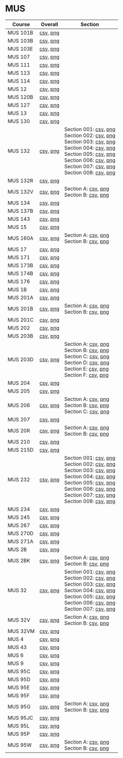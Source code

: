 # MUS

| Course | Overall | Section |
| ------ | ------- | ------- |
| MUS 101B | [csv](https://github.com/UCSD-Historical-Enrollment-Data/2025Winter/blob/main/overall/MUS%20101B.csv), [png](https://raw.githubusercontent.com/UCSD-Historical-Enrollment-Data/2025Winter/main/plot_overall/MUS%20101B.png) |  |
| MUS 103B | [csv](https://github.com/UCSD-Historical-Enrollment-Data/2025Winter/blob/main/overall/MUS%20103B.csv), [png](https://raw.githubusercontent.com/UCSD-Historical-Enrollment-Data/2025Winter/main/plot_overall/MUS%20103B.png) |  |
| MUS 103E | [csv](https://github.com/UCSD-Historical-Enrollment-Data/2025Winter/blob/main/overall/MUS%20103E.csv), [png](https://raw.githubusercontent.com/UCSD-Historical-Enrollment-Data/2025Winter/main/plot_overall/MUS%20103E.png) |  |
| MUS 107 | [csv](https://github.com/UCSD-Historical-Enrollment-Data/2025Winter/blob/main/overall/MUS%20107.csv), [png](https://raw.githubusercontent.com/UCSD-Historical-Enrollment-Data/2025Winter/main/plot_overall/MUS%20107.png) |  |
| MUS 111 | [csv](https://github.com/UCSD-Historical-Enrollment-Data/2025Winter/blob/main/overall/MUS%20111.csv), [png](https://raw.githubusercontent.com/UCSD-Historical-Enrollment-Data/2025Winter/main/plot_overall/MUS%20111.png) |  |
| MUS 113 | [csv](https://github.com/UCSD-Historical-Enrollment-Data/2025Winter/blob/main/overall/MUS%20113.csv), [png](https://raw.githubusercontent.com/UCSD-Historical-Enrollment-Data/2025Winter/main/plot_overall/MUS%20113.png) |  |
| MUS 114 | [csv](https://github.com/UCSD-Historical-Enrollment-Data/2025Winter/blob/main/overall/MUS%20114.csv), [png](https://raw.githubusercontent.com/UCSD-Historical-Enrollment-Data/2025Winter/main/plot_overall/MUS%20114.png) |  |
| MUS 12 | [csv](https://github.com/UCSD-Historical-Enrollment-Data/2025Winter/blob/main/overall/MUS%2012.csv), [png](https://raw.githubusercontent.com/UCSD-Historical-Enrollment-Data/2025Winter/main/plot_overall/MUS%2012.png) |  |
| MUS 120B | [csv](https://github.com/UCSD-Historical-Enrollment-Data/2025Winter/blob/main/overall/MUS%20120B.csv), [png](https://raw.githubusercontent.com/UCSD-Historical-Enrollment-Data/2025Winter/main/plot_overall/MUS%20120B.png) |  |
| MUS 127 | [csv](https://github.com/UCSD-Historical-Enrollment-Data/2025Winter/blob/main/overall/MUS%20127.csv), [png](https://raw.githubusercontent.com/UCSD-Historical-Enrollment-Data/2025Winter/main/plot_overall/MUS%20127.png) |  |
| MUS 13 | [csv](https://github.com/UCSD-Historical-Enrollment-Data/2025Winter/blob/main/overall/MUS%2013.csv), [png](https://raw.githubusercontent.com/UCSD-Historical-Enrollment-Data/2025Winter/main/plot_overall/MUS%2013.png) |  |
| MUS 130 | [csv](https://github.com/UCSD-Historical-Enrollment-Data/2025Winter/blob/main/overall/MUS%20130.csv), [png](https://raw.githubusercontent.com/UCSD-Historical-Enrollment-Data/2025Winter/main/plot_overall/MUS%20130.png) |  |
| MUS 132 | [csv](https://github.com/UCSD-Historical-Enrollment-Data/2025Winter/blob/main/overall/MUS%20132.csv), [png](https://raw.githubusercontent.com/UCSD-Historical-Enrollment-Data/2025Winter/main/plot_overall/MUS%20132.png) | Section 001: [csv](https://github.com/UCSD-Historical-Enrollment-Data/2025Winter/blob/main/section/MUS%20132_001.csv), [png](https://raw.githubusercontent.com/UCSD-Historical-Enrollment-Data/2025Winter/main/plot_section/MUS%20132_001.png)<br>Section 002: [csv](https://github.com/UCSD-Historical-Enrollment-Data/2025Winter/blob/main/section/MUS%20132_002.csv), [png](https://raw.githubusercontent.com/UCSD-Historical-Enrollment-Data/2025Winter/main/plot_section/MUS%20132_002.png)<br>Section 003: [csv](https://github.com/UCSD-Historical-Enrollment-Data/2025Winter/blob/main/section/MUS%20132_003.csv), [png](https://raw.githubusercontent.com/UCSD-Historical-Enrollment-Data/2025Winter/main/plot_section/MUS%20132_003.png)<br>Section 004: [csv](https://github.com/UCSD-Historical-Enrollment-Data/2025Winter/blob/main/section/MUS%20132_004.csv), [png](https://raw.githubusercontent.com/UCSD-Historical-Enrollment-Data/2025Winter/main/plot_section/MUS%20132_004.png)<br>Section 005: [csv](https://github.com/UCSD-Historical-Enrollment-Data/2025Winter/blob/main/section/MUS%20132_005.csv), [png](https://raw.githubusercontent.com/UCSD-Historical-Enrollment-Data/2025Winter/main/plot_section/MUS%20132_005.png)<br>Section 006: [csv](https://github.com/UCSD-Historical-Enrollment-Data/2025Winter/blob/main/section/MUS%20132_006.csv), [png](https://raw.githubusercontent.com/UCSD-Historical-Enrollment-Data/2025Winter/main/plot_section/MUS%20132_006.png)<br>Section 007: [csv](https://github.com/UCSD-Historical-Enrollment-Data/2025Winter/blob/main/section/MUS%20132_007.csv), [png](https://raw.githubusercontent.com/UCSD-Historical-Enrollment-Data/2025Winter/main/plot_section/MUS%20132_007.png)<br>Section 008: [csv](https://github.com/UCSD-Historical-Enrollment-Data/2025Winter/blob/main/section/MUS%20132_008.csv), [png](https://raw.githubusercontent.com/UCSD-Historical-Enrollment-Data/2025Winter/main/plot_section/MUS%20132_008.png) |
| MUS 132R | [csv](https://github.com/UCSD-Historical-Enrollment-Data/2025Winter/blob/main/overall/MUS%20132R.csv), [png](https://raw.githubusercontent.com/UCSD-Historical-Enrollment-Data/2025Winter/main/plot_overall/MUS%20132R.png) |  |
| MUS 132V | [csv](https://github.com/UCSD-Historical-Enrollment-Data/2025Winter/blob/main/overall/MUS%20132V.csv), [png](https://raw.githubusercontent.com/UCSD-Historical-Enrollment-Data/2025Winter/main/plot_overall/MUS%20132V.png) | Section A: [csv](https://github.com/UCSD-Historical-Enrollment-Data/2025Winter/blob/main/section/MUS%20132V_A.csv), [png](https://raw.githubusercontent.com/UCSD-Historical-Enrollment-Data/2025Winter/main/plot_section/MUS%20132V_A.png)<br>Section B: [csv](https://github.com/UCSD-Historical-Enrollment-Data/2025Winter/blob/main/section/MUS%20132V_B.csv), [png](https://raw.githubusercontent.com/UCSD-Historical-Enrollment-Data/2025Winter/main/plot_section/MUS%20132V_B.png) |
| MUS 134 | [csv](https://github.com/UCSD-Historical-Enrollment-Data/2025Winter/blob/main/overall/MUS%20134.csv), [png](https://raw.githubusercontent.com/UCSD-Historical-Enrollment-Data/2025Winter/main/plot_overall/MUS%20134.png) |  |
| MUS 137B | [csv](https://github.com/UCSD-Historical-Enrollment-Data/2025Winter/blob/main/overall/MUS%20137B.csv), [png](https://raw.githubusercontent.com/UCSD-Historical-Enrollment-Data/2025Winter/main/plot_overall/MUS%20137B.png) |  |
| MUS 143 | [csv](https://github.com/UCSD-Historical-Enrollment-Data/2025Winter/blob/main/overall/MUS%20143.csv), [png](https://raw.githubusercontent.com/UCSD-Historical-Enrollment-Data/2025Winter/main/plot_overall/MUS%20143.png) |  |
| MUS 15 | [csv](https://github.com/UCSD-Historical-Enrollment-Data/2025Winter/blob/main/overall/MUS%2015.csv), [png](https://raw.githubusercontent.com/UCSD-Historical-Enrollment-Data/2025Winter/main/plot_overall/MUS%2015.png) |  |
| MUS 160A | [csv](https://github.com/UCSD-Historical-Enrollment-Data/2025Winter/blob/main/overall/MUS%20160A.csv), [png](https://raw.githubusercontent.com/UCSD-Historical-Enrollment-Data/2025Winter/main/plot_overall/MUS%20160A.png) | Section A: [csv](https://github.com/UCSD-Historical-Enrollment-Data/2025Winter/blob/main/section/MUS%20160A_A.csv), [png](https://raw.githubusercontent.com/UCSD-Historical-Enrollment-Data/2025Winter/main/plot_section/MUS%20160A_A.png)<br>Section B: [csv](https://github.com/UCSD-Historical-Enrollment-Data/2025Winter/blob/main/section/MUS%20160A_B.csv), [png](https://raw.githubusercontent.com/UCSD-Historical-Enrollment-Data/2025Winter/main/plot_section/MUS%20160A_B.png) |
| MUS 17 | [csv](https://github.com/UCSD-Historical-Enrollment-Data/2025Winter/blob/main/overall/MUS%2017.csv), [png](https://raw.githubusercontent.com/UCSD-Historical-Enrollment-Data/2025Winter/main/plot_overall/MUS%2017.png) |  |
| MUS 171 | [csv](https://github.com/UCSD-Historical-Enrollment-Data/2025Winter/blob/main/overall/MUS%20171.csv), [png](https://raw.githubusercontent.com/UCSD-Historical-Enrollment-Data/2025Winter/main/plot_overall/MUS%20171.png) |  |
| MUS 173B | [csv](https://github.com/UCSD-Historical-Enrollment-Data/2025Winter/blob/main/overall/MUS%20173B.csv), [png](https://raw.githubusercontent.com/UCSD-Historical-Enrollment-Data/2025Winter/main/plot_overall/MUS%20173B.png) |  |
| MUS 174B | [csv](https://github.com/UCSD-Historical-Enrollment-Data/2025Winter/blob/main/overall/MUS%20174B.csv), [png](https://raw.githubusercontent.com/UCSD-Historical-Enrollment-Data/2025Winter/main/plot_overall/MUS%20174B.png) |  |
| MUS 176 | [csv](https://github.com/UCSD-Historical-Enrollment-Data/2025Winter/blob/main/overall/MUS%20176.csv), [png](https://raw.githubusercontent.com/UCSD-Historical-Enrollment-Data/2025Winter/main/plot_overall/MUS%20176.png) |  |
| MUS 1B | [csv](https://github.com/UCSD-Historical-Enrollment-Data/2025Winter/blob/main/overall/MUS%201B.csv), [png](https://raw.githubusercontent.com/UCSD-Historical-Enrollment-Data/2025Winter/main/plot_overall/MUS%201B.png) |  |
| MUS 201A | [csv](https://github.com/UCSD-Historical-Enrollment-Data/2025Winter/blob/main/overall/MUS%20201A.csv), [png](https://raw.githubusercontent.com/UCSD-Historical-Enrollment-Data/2025Winter/main/plot_overall/MUS%20201A.png) |  |
| MUS 201B | [csv](https://github.com/UCSD-Historical-Enrollment-Data/2025Winter/blob/main/overall/MUS%20201B.csv), [png](https://raw.githubusercontent.com/UCSD-Historical-Enrollment-Data/2025Winter/main/plot_overall/MUS%20201B.png) | Section A: [csv](https://github.com/UCSD-Historical-Enrollment-Data/2025Winter/blob/main/section/MUS%20201B_A.csv), [png](https://raw.githubusercontent.com/UCSD-Historical-Enrollment-Data/2025Winter/main/plot_section/MUS%20201B_A.png)<br>Section B: [csv](https://github.com/UCSD-Historical-Enrollment-Data/2025Winter/blob/main/section/MUS%20201B_B.csv), [png](https://raw.githubusercontent.com/UCSD-Historical-Enrollment-Data/2025Winter/main/plot_section/MUS%20201B_B.png) |
| MUS 201C | [csv](https://github.com/UCSD-Historical-Enrollment-Data/2025Winter/blob/main/overall/MUS%20201C.csv), [png](https://raw.githubusercontent.com/UCSD-Historical-Enrollment-Data/2025Winter/main/plot_overall/MUS%20201C.png) |  |
| MUS 202 | [csv](https://github.com/UCSD-Historical-Enrollment-Data/2025Winter/blob/main/overall/MUS%20202.csv), [png](https://raw.githubusercontent.com/UCSD-Historical-Enrollment-Data/2025Winter/main/plot_overall/MUS%20202.png) |  |
| MUS 203B | [csv](https://github.com/UCSD-Historical-Enrollment-Data/2025Winter/blob/main/overall/MUS%20203B.csv), [png](https://raw.githubusercontent.com/UCSD-Historical-Enrollment-Data/2025Winter/main/plot_overall/MUS%20203B.png) |  |
| MUS 203D | [csv](https://github.com/UCSD-Historical-Enrollment-Data/2025Winter/blob/main/overall/MUS%20203D.csv), [png](https://raw.githubusercontent.com/UCSD-Historical-Enrollment-Data/2025Winter/main/plot_overall/MUS%20203D.png) | Section A: [csv](https://github.com/UCSD-Historical-Enrollment-Data/2025Winter/blob/main/section/MUS%20203D_A.csv), [png](https://raw.githubusercontent.com/UCSD-Historical-Enrollment-Data/2025Winter/main/plot_section/MUS%20203D_A.png)<br>Section B: [csv](https://github.com/UCSD-Historical-Enrollment-Data/2025Winter/blob/main/section/MUS%20203D_B.csv), [png](https://raw.githubusercontent.com/UCSD-Historical-Enrollment-Data/2025Winter/main/plot_section/MUS%20203D_B.png)<br>Section C: [csv](https://github.com/UCSD-Historical-Enrollment-Data/2025Winter/blob/main/section/MUS%20203D_C.csv), [png](https://raw.githubusercontent.com/UCSD-Historical-Enrollment-Data/2025Winter/main/plot_section/MUS%20203D_C.png)<br>Section D: [csv](https://github.com/UCSD-Historical-Enrollment-Data/2025Winter/blob/main/section/MUS%20203D_D.csv), [png](https://raw.githubusercontent.com/UCSD-Historical-Enrollment-Data/2025Winter/main/plot_section/MUS%20203D_D.png)<br>Section E: [csv](https://github.com/UCSD-Historical-Enrollment-Data/2025Winter/blob/main/section/MUS%20203D_E.csv), [png](https://raw.githubusercontent.com/UCSD-Historical-Enrollment-Data/2025Winter/main/plot_section/MUS%20203D_E.png)<br>Section F: [csv](https://github.com/UCSD-Historical-Enrollment-Data/2025Winter/blob/main/section/MUS%20203D_F.csv), [png](https://raw.githubusercontent.com/UCSD-Historical-Enrollment-Data/2025Winter/main/plot_section/MUS%20203D_F.png) |
| MUS 204 | [csv](https://github.com/UCSD-Historical-Enrollment-Data/2025Winter/blob/main/overall/MUS%20204.csv), [png](https://raw.githubusercontent.com/UCSD-Historical-Enrollment-Data/2025Winter/main/plot_overall/MUS%20204.png) |  |
| MUS 205 | [csv](https://github.com/UCSD-Historical-Enrollment-Data/2025Winter/blob/main/overall/MUS%20205.csv), [png](https://raw.githubusercontent.com/UCSD-Historical-Enrollment-Data/2025Winter/main/plot_overall/MUS%20205.png) |  |
| MUS 206 | [csv](https://github.com/UCSD-Historical-Enrollment-Data/2025Winter/blob/main/overall/MUS%20206.csv), [png](https://raw.githubusercontent.com/UCSD-Historical-Enrollment-Data/2025Winter/main/plot_overall/MUS%20206.png) | Section A: [csv](https://github.com/UCSD-Historical-Enrollment-Data/2025Winter/blob/main/section/MUS%20206_A.csv), [png](https://raw.githubusercontent.com/UCSD-Historical-Enrollment-Data/2025Winter/main/plot_section/MUS%20206_A.png)<br>Section B: [csv](https://github.com/UCSD-Historical-Enrollment-Data/2025Winter/blob/main/section/MUS%20206_B.csv), [png](https://raw.githubusercontent.com/UCSD-Historical-Enrollment-Data/2025Winter/main/plot_section/MUS%20206_B.png)<br>Section C: [csv](https://github.com/UCSD-Historical-Enrollment-Data/2025Winter/blob/main/section/MUS%20206_C.csv), [png](https://raw.githubusercontent.com/UCSD-Historical-Enrollment-Data/2025Winter/main/plot_section/MUS%20206_C.png) |
| MUS 207 | [csv](https://github.com/UCSD-Historical-Enrollment-Data/2025Winter/blob/main/overall/MUS%20207.csv), [png](https://raw.githubusercontent.com/UCSD-Historical-Enrollment-Data/2025Winter/main/plot_overall/MUS%20207.png) |  |
| MUS 20R | [csv](https://github.com/UCSD-Historical-Enrollment-Data/2025Winter/blob/main/overall/MUS%2020R.csv), [png](https://raw.githubusercontent.com/UCSD-Historical-Enrollment-Data/2025Winter/main/plot_overall/MUS%2020R.png) | Section A: [csv](https://github.com/UCSD-Historical-Enrollment-Data/2025Winter/blob/main/section/MUS%2020R_A.csv), [png](https://raw.githubusercontent.com/UCSD-Historical-Enrollment-Data/2025Winter/main/plot_section/MUS%2020R_A.png)<br>Section B: [csv](https://github.com/UCSD-Historical-Enrollment-Data/2025Winter/blob/main/section/MUS%2020R_B.csv), [png](https://raw.githubusercontent.com/UCSD-Historical-Enrollment-Data/2025Winter/main/plot_section/MUS%2020R_B.png) |
| MUS 210 | [csv](https://github.com/UCSD-Historical-Enrollment-Data/2025Winter/blob/main/overall/MUS%20210.csv), [png](https://raw.githubusercontent.com/UCSD-Historical-Enrollment-Data/2025Winter/main/plot_overall/MUS%20210.png) |  |
| MUS 215D | [csv](https://github.com/UCSD-Historical-Enrollment-Data/2025Winter/blob/main/overall/MUS%20215D.csv), [png](https://raw.githubusercontent.com/UCSD-Historical-Enrollment-Data/2025Winter/main/plot_overall/MUS%20215D.png) |  |
| MUS 232 | [csv](https://github.com/UCSD-Historical-Enrollment-Data/2025Winter/blob/main/overall/MUS%20232.csv), [png](https://raw.githubusercontent.com/UCSD-Historical-Enrollment-Data/2025Winter/main/plot_overall/MUS%20232.png) | Section 001: [csv](https://github.com/UCSD-Historical-Enrollment-Data/2025Winter/blob/main/section/MUS%20232_001.csv), [png](https://raw.githubusercontent.com/UCSD-Historical-Enrollment-Data/2025Winter/main/plot_section/MUS%20232_001.png)<br>Section 002: [csv](https://github.com/UCSD-Historical-Enrollment-Data/2025Winter/blob/main/section/MUS%20232_002.csv), [png](https://raw.githubusercontent.com/UCSD-Historical-Enrollment-Data/2025Winter/main/plot_section/MUS%20232_002.png)<br>Section 003: [csv](https://github.com/UCSD-Historical-Enrollment-Data/2025Winter/blob/main/section/MUS%20232_003.csv), [png](https://raw.githubusercontent.com/UCSD-Historical-Enrollment-Data/2025Winter/main/plot_section/MUS%20232_003.png)<br>Section 004: [csv](https://github.com/UCSD-Historical-Enrollment-Data/2025Winter/blob/main/section/MUS%20232_004.csv), [png](https://raw.githubusercontent.com/UCSD-Historical-Enrollment-Data/2025Winter/main/plot_section/MUS%20232_004.png)<br>Section 005: [csv](https://github.com/UCSD-Historical-Enrollment-Data/2025Winter/blob/main/section/MUS%20232_005.csv), [png](https://raw.githubusercontent.com/UCSD-Historical-Enrollment-Data/2025Winter/main/plot_section/MUS%20232_005.png)<br>Section 006: [csv](https://github.com/UCSD-Historical-Enrollment-Data/2025Winter/blob/main/section/MUS%20232_006.csv), [png](https://raw.githubusercontent.com/UCSD-Historical-Enrollment-Data/2025Winter/main/plot_section/MUS%20232_006.png)<br>Section 007: [csv](https://github.com/UCSD-Historical-Enrollment-Data/2025Winter/blob/main/section/MUS%20232_007.csv), [png](https://raw.githubusercontent.com/UCSD-Historical-Enrollment-Data/2025Winter/main/plot_section/MUS%20232_007.png)<br>Section 008: [csv](https://github.com/UCSD-Historical-Enrollment-Data/2025Winter/blob/main/section/MUS%20232_008.csv), [png](https://raw.githubusercontent.com/UCSD-Historical-Enrollment-Data/2025Winter/main/plot_section/MUS%20232_008.png) |
| MUS 234 | [csv](https://github.com/UCSD-Historical-Enrollment-Data/2025Winter/blob/main/overall/MUS%20234.csv), [png](https://raw.githubusercontent.com/UCSD-Historical-Enrollment-Data/2025Winter/main/plot_overall/MUS%20234.png) |  |
| MUS 245 | [csv](https://github.com/UCSD-Historical-Enrollment-Data/2025Winter/blob/main/overall/MUS%20245.csv), [png](https://raw.githubusercontent.com/UCSD-Historical-Enrollment-Data/2025Winter/main/plot_overall/MUS%20245.png) |  |
| MUS 267 | [csv](https://github.com/UCSD-Historical-Enrollment-Data/2025Winter/blob/main/overall/MUS%20267.csv), [png](https://raw.githubusercontent.com/UCSD-Historical-Enrollment-Data/2025Winter/main/plot_overall/MUS%20267.png) |  |
| MUS 270D | [csv](https://github.com/UCSD-Historical-Enrollment-Data/2025Winter/blob/main/overall/MUS%20270D.csv), [png](https://raw.githubusercontent.com/UCSD-Historical-Enrollment-Data/2025Winter/main/plot_overall/MUS%20270D.png) |  |
| MUS 271A | [csv](https://github.com/UCSD-Historical-Enrollment-Data/2025Winter/blob/main/overall/MUS%20271A.csv), [png](https://raw.githubusercontent.com/UCSD-Historical-Enrollment-Data/2025Winter/main/plot_overall/MUS%20271A.png) |  |
| MUS 2B | [csv](https://github.com/UCSD-Historical-Enrollment-Data/2025Winter/blob/main/overall/MUS%202B.csv), [png](https://raw.githubusercontent.com/UCSD-Historical-Enrollment-Data/2025Winter/main/plot_overall/MUS%202B.png) |  |
| MUS 2BK | [csv](https://github.com/UCSD-Historical-Enrollment-Data/2025Winter/blob/main/overall/MUS%202BK.csv), [png](https://raw.githubusercontent.com/UCSD-Historical-Enrollment-Data/2025Winter/main/plot_overall/MUS%202BK.png) | Section A: [csv](https://github.com/UCSD-Historical-Enrollment-Data/2025Winter/blob/main/section/MUS%202BK_A.csv), [png](https://raw.githubusercontent.com/UCSD-Historical-Enrollment-Data/2025Winter/main/plot_section/MUS%202BK_A.png)<br>Section B: [csv](https://github.com/UCSD-Historical-Enrollment-Data/2025Winter/blob/main/section/MUS%202BK_B.csv), [png](https://raw.githubusercontent.com/UCSD-Historical-Enrollment-Data/2025Winter/main/plot_section/MUS%202BK_B.png) |
| MUS 32 | [csv](https://github.com/UCSD-Historical-Enrollment-Data/2025Winter/blob/main/overall/MUS%2032.csv), [png](https://raw.githubusercontent.com/UCSD-Historical-Enrollment-Data/2025Winter/main/plot_overall/MUS%2032.png) | Section 001: [csv](https://github.com/UCSD-Historical-Enrollment-Data/2025Winter/blob/main/section/MUS%2032_001.csv), [png](https://raw.githubusercontent.com/UCSD-Historical-Enrollment-Data/2025Winter/main/plot_section/MUS%2032_001.png)<br>Section 002: [csv](https://github.com/UCSD-Historical-Enrollment-Data/2025Winter/blob/main/section/MUS%2032_002.csv), [png](https://raw.githubusercontent.com/UCSD-Historical-Enrollment-Data/2025Winter/main/plot_section/MUS%2032_002.png)<br>Section 003: [csv](https://github.com/UCSD-Historical-Enrollment-Data/2025Winter/blob/main/section/MUS%2032_003.csv), [png](https://raw.githubusercontent.com/UCSD-Historical-Enrollment-Data/2025Winter/main/plot_section/MUS%2032_003.png)<br>Section 004: [csv](https://github.com/UCSD-Historical-Enrollment-Data/2025Winter/blob/main/section/MUS%2032_004.csv), [png](https://raw.githubusercontent.com/UCSD-Historical-Enrollment-Data/2025Winter/main/plot_section/MUS%2032_004.png)<br>Section 005: [csv](https://github.com/UCSD-Historical-Enrollment-Data/2025Winter/blob/main/section/MUS%2032_005.csv), [png](https://raw.githubusercontent.com/UCSD-Historical-Enrollment-Data/2025Winter/main/plot_section/MUS%2032_005.png)<br>Section 006: [csv](https://github.com/UCSD-Historical-Enrollment-Data/2025Winter/blob/main/section/MUS%2032_006.csv), [png](https://raw.githubusercontent.com/UCSD-Historical-Enrollment-Data/2025Winter/main/plot_section/MUS%2032_006.png)<br>Section 007: [csv](https://github.com/UCSD-Historical-Enrollment-Data/2025Winter/blob/main/section/MUS%2032_007.csv), [png](https://raw.githubusercontent.com/UCSD-Historical-Enrollment-Data/2025Winter/main/plot_section/MUS%2032_007.png) |
| MUS 32V | [csv](https://github.com/UCSD-Historical-Enrollment-Data/2025Winter/blob/main/overall/MUS%2032V.csv), [png](https://raw.githubusercontent.com/UCSD-Historical-Enrollment-Data/2025Winter/main/plot_overall/MUS%2032V.png) | Section A: [csv](https://github.com/UCSD-Historical-Enrollment-Data/2025Winter/blob/main/section/MUS%2032V_A.csv), [png](https://raw.githubusercontent.com/UCSD-Historical-Enrollment-Data/2025Winter/main/plot_section/MUS%2032V_A.png)<br>Section B: [csv](https://github.com/UCSD-Historical-Enrollment-Data/2025Winter/blob/main/section/MUS%2032V_B.csv), [png](https://raw.githubusercontent.com/UCSD-Historical-Enrollment-Data/2025Winter/main/plot_section/MUS%2032V_B.png) |
| MUS 32VM | [csv](https://github.com/UCSD-Historical-Enrollment-Data/2025Winter/blob/main/overall/MUS%2032VM.csv), [png](https://raw.githubusercontent.com/UCSD-Historical-Enrollment-Data/2025Winter/main/plot_overall/MUS%2032VM.png) |  |
| MUS 4 | [csv](https://github.com/UCSD-Historical-Enrollment-Data/2025Winter/blob/main/overall/MUS%204.csv), [png](https://raw.githubusercontent.com/UCSD-Historical-Enrollment-Data/2025Winter/main/plot_overall/MUS%204.png) |  |
| MUS 43 | [csv](https://github.com/UCSD-Historical-Enrollment-Data/2025Winter/blob/main/overall/MUS%2043.csv), [png](https://raw.githubusercontent.com/UCSD-Historical-Enrollment-Data/2025Winter/main/plot_overall/MUS%2043.png) |  |
| MUS 6 | [csv](https://github.com/UCSD-Historical-Enrollment-Data/2025Winter/blob/main/overall/MUS%206.csv), [png](https://raw.githubusercontent.com/UCSD-Historical-Enrollment-Data/2025Winter/main/plot_overall/MUS%206.png) |  |
| MUS 9 | [csv](https://github.com/UCSD-Historical-Enrollment-Data/2025Winter/blob/main/overall/MUS%209.csv), [png](https://raw.githubusercontent.com/UCSD-Historical-Enrollment-Data/2025Winter/main/plot_overall/MUS%209.png) |  |
| MUS 95C | [csv](https://github.com/UCSD-Historical-Enrollment-Data/2025Winter/blob/main/overall/MUS%2095C.csv), [png](https://raw.githubusercontent.com/UCSD-Historical-Enrollment-Data/2025Winter/main/plot_overall/MUS%2095C.png) |  |
| MUS 95D | [csv](https://github.com/UCSD-Historical-Enrollment-Data/2025Winter/blob/main/overall/MUS%2095D.csv), [png](https://raw.githubusercontent.com/UCSD-Historical-Enrollment-Data/2025Winter/main/plot_overall/MUS%2095D.png) |  |
| MUS 95E | [csv](https://github.com/UCSD-Historical-Enrollment-Data/2025Winter/blob/main/overall/MUS%2095E.csv), [png](https://raw.githubusercontent.com/UCSD-Historical-Enrollment-Data/2025Winter/main/plot_overall/MUS%2095E.png) |  |
| MUS 95F | [csv](https://github.com/UCSD-Historical-Enrollment-Data/2025Winter/blob/main/overall/MUS%2095F.csv), [png](https://raw.githubusercontent.com/UCSD-Historical-Enrollment-Data/2025Winter/main/plot_overall/MUS%2095F.png) |  |
| MUS 95G | [csv](https://github.com/UCSD-Historical-Enrollment-Data/2025Winter/blob/main/overall/MUS%2095G.csv), [png](https://raw.githubusercontent.com/UCSD-Historical-Enrollment-Data/2025Winter/main/plot_overall/MUS%2095G.png) | Section A: [csv](https://github.com/UCSD-Historical-Enrollment-Data/2025Winter/blob/main/section/MUS%2095G_A.csv), [png](https://raw.githubusercontent.com/UCSD-Historical-Enrollment-Data/2025Winter/main/plot_section/MUS%2095G_A.png)<br>Section B: [csv](https://github.com/UCSD-Historical-Enrollment-Data/2025Winter/blob/main/section/MUS%2095G_B.csv), [png](https://raw.githubusercontent.com/UCSD-Historical-Enrollment-Data/2025Winter/main/plot_section/MUS%2095G_B.png) |
| MUS 95JC | [csv](https://github.com/UCSD-Historical-Enrollment-Data/2025Winter/blob/main/overall/MUS%2095JC.csv), [png](https://raw.githubusercontent.com/UCSD-Historical-Enrollment-Data/2025Winter/main/plot_overall/MUS%2095JC.png) |  |
| MUS 95L | [csv](https://github.com/UCSD-Historical-Enrollment-Data/2025Winter/blob/main/overall/MUS%2095L.csv), [png](https://raw.githubusercontent.com/UCSD-Historical-Enrollment-Data/2025Winter/main/plot_overall/MUS%2095L.png) |  |
| MUS 95P | [csv](https://github.com/UCSD-Historical-Enrollment-Data/2025Winter/blob/main/overall/MUS%2095P.csv), [png](https://raw.githubusercontent.com/UCSD-Historical-Enrollment-Data/2025Winter/main/plot_overall/MUS%2095P.png) |  |
| MUS 95W | [csv](https://github.com/UCSD-Historical-Enrollment-Data/2025Winter/blob/main/overall/MUS%2095W.csv), [png](https://raw.githubusercontent.com/UCSD-Historical-Enrollment-Data/2025Winter/main/plot_overall/MUS%2095W.png) | Section A: [csv](https://github.com/UCSD-Historical-Enrollment-Data/2025Winter/blob/main/section/MUS%2095W_A.csv), [png](https://raw.githubusercontent.com/UCSD-Historical-Enrollment-Data/2025Winter/main/plot_section/MUS%2095W_A.png)<br>Section B: [csv](https://github.com/UCSD-Historical-Enrollment-Data/2025Winter/blob/main/section/MUS%2095W_B.csv), [png](https://raw.githubusercontent.com/UCSD-Historical-Enrollment-Data/2025Winter/main/plot_section/MUS%2095W_B.png) |
